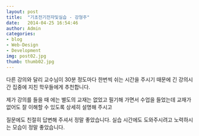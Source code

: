 ```yaml
---
layout: post
title:  "기초전기전자및실습 - 강형주"
date:   2014-04-25 16:54:46
author: Admin
categories: 
- blog
- Web-Design
- Development
img: post02.jpg
thumb: thumb02.jpg
---
```


다른 강의와 달리 교수님이 30분 정도마다 한번씩 쉬는 시간을 주시기 때문에 긴 강의시간 집중에 지친 학우들에게 추천합니다.

제가 강의를 들을 때 에는 별도의 교재는 없었고 필기해 가면서 수업을 들었는데 교재가 없어도 잘 이해할 수 있도록 상세히 설명해 주시고

질문에도 친절히 답변해 주셔서 정말 좋았습니다. 실습 시간에도 도와주시려고 노력하시는 모습이 정말 좋았습니다.
